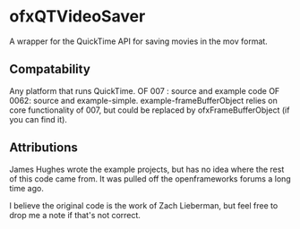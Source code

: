 # ofxQTVideoSaver #
A wrapper for the QuickTime API for saving movies in the mov format.

## Compatability ##
Any platform that runs QuickTime.
OF 007 : source and example code
OF 0062: source and example-simple. example-frameBufferObject relies
            on core functionality of 007, but could be replaced by
            ofxFrameBufferObject (if you can find it).

## Attributions ##
James Hughes wrote the example projects, but has no idea where the
rest of this code came from. It was pulled off the openframeworks
forums a long time ago.

I believe the original code is the work of Zach Lieberman, but feel
free to drop me a note if that's not correct.
